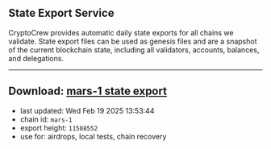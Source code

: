 ## State Export Service
CryptoCrew provides automatic daily state exports for all chains we validate. State export files can be used as genesis files and are a snapshot of the current blockchain state, including all validators, accounts, balances, and delegations.

---
**Download: [mars-1 state export](https://ccv-s3.nbg1.your-objectstorage.com/SERVICE/mars/mars-1_export_11508552.json)**
---

- last updated: Wed Feb 19 2025 13:53:44
- chain id: `mars-1`
- export height: `11508552`
- use for: airdrops, local tests, chain recovery
